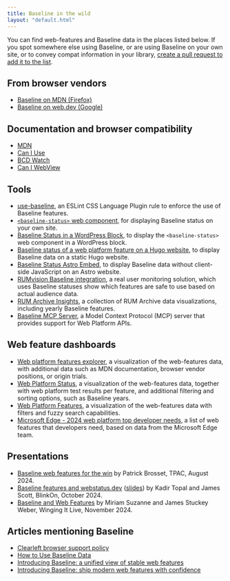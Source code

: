 ```yaml
---
title: Baseline in the wild
layout: "default.html"
---
```


You can find web-features and Baseline data in the places listed below. If you spot somewhere else using Baseline, or are using Baseline on your own site, or to convey compat information in your library, [create a pull request to add it to the list](https://github.com/web-platform-dx/web-features/edit/main/gh-pages/src/baseline-in-the-wild.md).

## From browser vendors

- [Baseline on MDN (Firefox)](https://developer.mozilla.org/en-US/blog/baseline-evolution-on-mdn/)
- [Baseline on web.dev (Google)](https://web.dev/baseline/)

## Documentation and browser compatibility

- [MDN](https://developer.mozilla.org/en-US/docs/Glossary/Baseline/Compatibility)
- [Can I Use](https://caniuse.com/)
- [BCD Watch](https://bcd-watch.igalia.com/)
- [Can I WebView](https://caniwebview.com/search/?cat=web_feature)

## Tools

- [use-baseline](https://github.com/eslint/css/blob/main/docs/rules/use-baseline.md), an ESLint CSS Language Plugin rule to enforce the use of Baseline features.
- [`<baseline-status>` web component](https://github.com/web-platform-dx/baseline-status), for displaying Baseline status on your own site.
- [Baseline Status in a WordPress Block](https://css-tricks.com/baseline-status-in-a-wordpress-block/), to display the `<baseline-status>` web component in a WordPress block.
- [Baseline status of a web platform feature on a Hugo website](https://pawelgrzybek.com/baseline-status-of-a-web-platform-feature-on-a-hugo-website/), to display Baseline data on a static Hugo website.
- [Baseline Status Astro Embed](https://astro-embed.netlify.app/components/baseline-status/), to display Baseline data without client-side JavaScript on an Astro website.
- [RUMvision Baseline integration](https://www.rumvision.com/help-center/monitoring/dashboard/baseline/), a real user monitoring solution, which uses Baseline statuses show which features are safe to use based on actual audience data.
- [RUM Archive Insights](https://rumarchive.com/insights/), a collection of RUM Archive data visualizations, including yearly Baseline features.
- [Baseline MCP Server](https://github.com/yamanoku/baseline-mcp-server), a Model Context Protocol (MCP) server that provides support for Web Platform APIs.

## Web feature dashboards

- [Web platform features explorer](https://web-platform-dx.github.io/web-features-explorer/), a visualization of the web-features data, with additional data such as MDN documentation, browser vendor positions, or origin trials.
- [Web Platform Status](https://webstatus.dev/), a visualization of the web-features data, together with web platform test results per feature, and additional filtering and sorting options, such as Baseline years.
- [Web Platform Features](https://web-features.lttr.cz/), a visualization of the web-features data with filters and fuzzy search capabilities.
- [Microsoft Edge - 2024 web platform top developer needs](https://microsoftedge.github.io/TopDeveloperNeeds/), a list of web features that developers need, based on data from the Microsoft Edge team.

## Presentations

- [Baseline web features for the win](https://www.w3.org/2024/09/TPAC/demo-baseline.html) by Patrick Brosset, TPAC, August 2024.
- [Baseline features and webstatus.dev](https://www.youtube.com/watch?v=pTsMpoXGlqE) ([slides](https://docs.google.com/presentation/d/1dRWC7aH-FQTj2JVFIaRvrHNylaRKAUCnQ5Y4odRhGGY/edit#slide=id.g2f87bb2d5eb_0_4)) by Kadir Topal and James Scott, BlinkOn, October 2024.
- [Baseline and Web Features](https://www.oddbird.net/2024/11/19/winging-it-13/) by Miriam Suzanne and James Stuckey Weber, Winging It Live, November 2024.

## Articles mentioning Baseline

- [Clearleft browser support policy](https://browsersupport.clearleft.com/)
- [How to Use Baseline Data](https://12daysofweb.dev/2024/how-to-use-baseline-data/)
- [Introducing Baseline: a unified view of stable web features](https://developer.mozilla.org/en-US/blog/baseline-unified-view-stable-web-features/)
- [Introducing Baseline: ship modern web features with confidence](https://www.rumvision.com/blog/introducing-baseline-ship-modern-web-features-with-confidence/)
